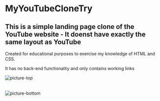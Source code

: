 # MyYouTubeCloneTry
## This is a simple landing page clone of the YouTube website - It doenst have exactly the same layout as YouTube
Created for educational purposes to exercise my knowledge of HTML and CSS.
 
It has no back-end functionality and only contains working links

![picture-top](https://user-images.githubusercontent.com/96621183/215453965-995a7b72-5e87-42dc-b67b-576b4cf0a065.png)
 ######
![picture-bottom](https://user-images.githubusercontent.com/96621183/215454051-4edd8cd0-8423-4ef6-9c3c-bdacf12cd1de.png)
